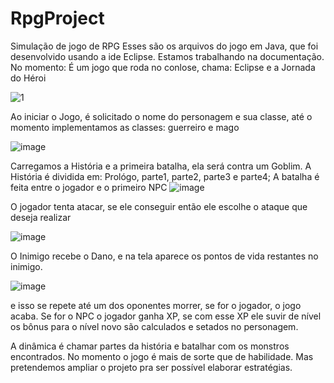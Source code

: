 # RpgProject
Simulação de jogo de RPG
Esses são os arquivos do jogo em Java, que foi desenvolvido usando a ide Eclipse.
Estamos trabalhando na documentação. 
No momento:
É um jogo que roda no conlose, chama: Eclipse e a Jornada do Héroi

![1](https://user-images.githubusercontent.com/6810988/142650492-ef664a5a-eeaf-4f3e-b6df-124bfd9efcb0.PNG)

Ao iniciar o Jogo, é solicitado o nome do personagem e sua classe, até o momento implementamos as classes: guerreiro e mago

![image](https://user-images.githubusercontent.com/6810988/142650772-888a70de-b691-4569-8217-236fc305f4c5.png)

Carregamos a História e a primeira batalha, ela será contra um Goblim. A História é dividida em: Prológo, parte1, parte2, parte3 e parte4; 
A batalha é feita entre o jogador e o primeiro NPC
![image](https://user-images.githubusercontent.com/6810988/142652000-a5dde334-e2da-4d88-87eb-d9314f5d1d1c.png)

O jogador tenta atacar, se ele conseguir então ele escolhe o ataque que deseja realizar

![image](https://user-images.githubusercontent.com/6810988/142652100-9eac0820-af65-407c-af0e-326f509fb06b.png)

O Inimigo recebe o Dano, e na tela aparece os pontos de vida restantes no inimigo.

![image](https://user-images.githubusercontent.com/6810988/142652517-3d9e9e95-edff-4d10-8bda-8c4c550f927e.png)

e isso se repete até um dos oponentes morrer, se for o jogador, o jogo acaba. Se for o NPC o jogador ganha XP, se com esse XP ele suvir de nível os bônus
para o nível novo são calculados e setados no personagem.

A dinâmica é chamar partes da história e batalhar com os monstros encontrados. No momento o jogo é mais de sorte que de habilidade. Mas pretendemos ampliar o projeto 
pra ser possível elaborar estratégias.

